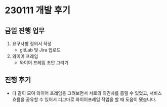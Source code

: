 # 230111 개발 후기

## 금일 진행 업무
1. 요구사항 정의서 작성
    - gitLab 및 Jira 업로드
2. 와이어 프레임
    - 와이어 프레임 초안 그리기

## 진행 후기
- 다 같이 모여 와이어 프레임을 그려보면서 서로의 의견차를 좁힐 수 있었고, 서비스 흐름을 공유할 수 있어서 피그마로 와이어프레임 작업을 할 때 도움이 됐습니다.
